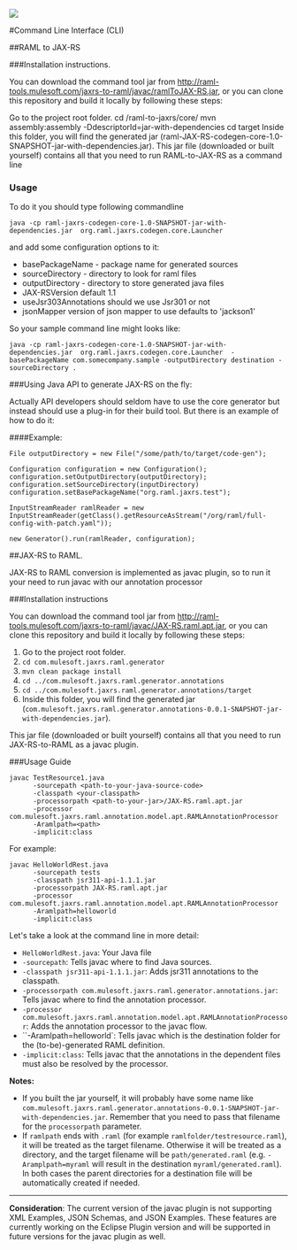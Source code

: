 ![](http://raml.org/images/logo.png)

#Command Line Interface (CLI)

##RAML to JAX-RS

###Installation instructions.

You can download the command tool jar from http://raml-tools.mulesoft.com/jaxrs-to-raml/javac/ramlToJAX-RS.jar, or you can clone this repository and build it locally by following these steps:

Go to the project root folder.
cd /raml-to-jaxrs/core/
mvn assembly:assembly -DdescriptorId=jar-with-dependencies
cd target
Inside this folder, you will find the generated jar (raml-JAX-RS-codegen-core-1.0-SNAPSHOT-jar-with-dependencies.jar).
This jar file (downloaded or built yourself) contains all that you need to run RAML-to-JAX-RS as a command line


### Usage

To do it you should type following commandline

    java -cp raml-jaxrs-codegen-core-1.0-SNAPSHOT-jar-with-dependencies.jar  org.raml.jaxrs.codegen.core.Launcher

and add some configuration  options to it:

 * basePackageName - package name for generated sources
 * sourceDirectory - directory to look for raml files
 * outputDirectory - directory to store generated java files
 * JAX-RSVersion default 1.1
 * useJsr303Annotations should we use Jsr301 or not
 * jsonMapper version of json mapper to use defaults to 'jackson1'

So your sample command line might looks like: 
 
`java -cp raml-jaxrs-codegen-core-1.0-SNAPSHOT-jar-with-dependencies.jar  org.raml.jaxrs.codegen.core.Launcher  -basePackageName com.somecompany.sample -outputDirectory destination -sourceDirectory .`

###Using Java API to generate JAX-RS on the fly:

Actually API developers should seldom have to use the core generator but instead should use a plug-in for their build tool. But there is an example of how to do it:

####Example:

    File outputDirectory = new File("/some/path/to/target/code-gen");

    Configuration configuration = new Configuration();
    configuration.setOutputDirectory(outputDirectory);
    configuration.setSourceDirectory(inputDirectory)
    configuration.setBasePackageName("org.raml.jaxrs.test");

    InputStreamReader ramlReader = new InputStreamReader(getClass().getResourceAsStream("/org/raml/full-config-with-patch.yaml"));

    new Generator().run(ramlReader, configuration);


##JAX-RS to RAML.

JAX-RS to RAML conversion is implemented as javac plugin, so to run it your need to run javac with our annotation processor

###Installation instructions

You can download the command tool jar from http://raml-tools.mulesoft.com/jaxrs-to-raml/javac/JAX-RS.raml.apt.jar, or you can clone this repository and
build it locally by following these steps:

1. Go to the project root folder.
2. `cd com.mulesoft.jaxrs.raml.generator`
3. `mvn clean package install`
4. `cd ../com.mulesoft.jaxrs.raml.generator.annotations`
5. `cd ../com.mulesoft.jaxrs.raml.generator.annotations/target`
6. Inside this folder, you will find the generated jar (`com.mulesoft.jaxrs.raml.generator.annotations-0.0.1-SNAPSHOT-jar-with-dependencies.jar`).


This jar file (downloaded or built yourself) contains all that you need to run JAX-RS-to-RAML as a javac plugin.


###Usage Guide

```
javac TestResource1.java
      -sourcepath <path-to-your-java-source-code>
      -classpath <your-classpath>
      -processorpath <path-to-your-jar>/JAX-RS.raml.apt.jar
      -processor com.mulesoft.jaxrs.raml.annotation.model.apt.RAMLAnnotationProcessor
      -Aramlpath=<path>
      -implicit:class
```

For example:

```
javac HelloWorldRest.java
      -sourcepath tests
      -classpath jsr311-api-1.1.1.jar
      -processorpath JAX-RS.raml.apt.jar
      -processor com.mulesoft.jaxrs.raml.annotation.model.apt.RAMLAnnotationProcessor
      -Aramlpath=helloworld
      -implicit:class
```

Let's take a look at the command line in more detail:
 * `HelloWorldRest.java`: Your Java file
 * `-sourcepath`: Tells javac where to find Java sources.
 * `-classpath jsr311-api-1.1.1.jar`: Adds jsr311 annotations to the classpath.
 * `-processorpath com.mulesoft.jaxrs.raml.generator.annotations.jar`: Tells javac where to find the annotation processor.
 * `-processor com.mulesoft.jaxrs.raml.annotation.model.apt.RAMLAnnotationProcessor`: Adds the annotation processor to the javac flow.
 * ``-Aramlpath=helloworld`: Tells javac which is the destination folder for the (to-be)-generated RAML definition.
 * `-implicit:class`: Tells javac that the annotations in the dependent files must also be resolved by the processor.

**Notes:**
- If you built the jar yourself, it will probably have some name like `com.mulesoft.jaxrs.raml.generator.annotations-0.0.1-SNAPSHOT-jar-with-dependencies.jar`.
Remember that you need to pass that filename for the `processorpath` parameter.
- If `ramlpath` ends with `.raml` (for example `ramlfolder/testresource.raml`), it will be treated as the target filename.
Otherwise it will be treated as a directory, and the target filename will be `path/generated.raml` (e.g. `-Aramplpath=myraml` will result in the destination `myraml/generated.raml`).
In both cases the parent directories for a destination file will be automatically created if needed.

___

**Consideration**: The current version of the javac plugin is not supporting XML Examples, JSON Schemas, and JSON Examples.
These features are currently working on the Eclipse Plugin version and will be supported in future versions for the javac plugin as well.
